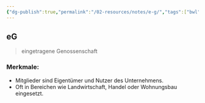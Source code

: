 ```yaml
---
{"dg-publish":true,"permalink":"/02-resources/notes/e-g/","tags":["bwl"],"noteIcon":"","updated":"2024-06-10T02:02:17.780+02:00"}
---
```


## eG 
> eingetragene Genossenschaft

### Merkmale:
- Mitglieder sind Eigentümer und Nutzer des Unternehmens.
- Oft in Bereichen wie Landwirtschaft, Handel oder Wohnungsbau eingesetzt.